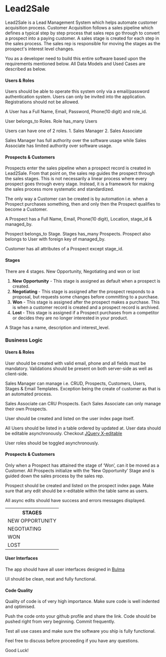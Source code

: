 <h1>Lead2Sale</h2>
<p>Lead2Sale is a Lead Management System which helps automate customer acquisition process. Customer Acquisition follows a sales pipeline which defines a typical step by step process that sales reps go through to convert a prospect into a paying customer. A sales stage is created for each step in the sales process. The sales rep is responsible for moving the stages as the prospect's interest level changes. </p>
<p>You as a developer need to build this entire software based upon the requirements mentioned below. All Data Models and Used Cases are described as below.<p>

<h4>Users & Roles</h4>
<p>Users should be able to operate this system only via a email/password authentication system. Users can only be invited into the application. Registrations should not be allowed.</p>
<p>A User has a Full Name, Email, Password, Phone(10 digit) and role_id.</p>
<p>User belongs_to Roles. Role has_many Users</p>
<p>Users can have one of 2 roles. 1. Sales Manager 2. Sales Associate</p>
<p>Sales Manager has full authority over the software usage while Sales Associate has limited authority over software usage.</p>

<h4>Prospects & Customers</h4>
<p>Prospects enter the sales pipeline when a prospect record is created in Lead2Sale. From that point on, the sales rep guides the prospect through the sales stages. This is not necessarily a linear process where every prospect goes through every stage. Instead, it is a framework for making the sales process more systematic and standardized.</p>
<p>The only way a Customer can be created is by automation i.e. when a Prospect purchases something, then and only then the Prospect qualifies to become a Customer.</p>
<p>A Prospect has a Full Name, Email, Phone(10 digit), Location, stage_id & managed_by.</p>
<p>Prospect belongs_to Stage. Stages has_many Prospects. Prospect also belongs to User with foreign key of managed_by.</p>
<p>Customer has all attributes of a Prospect except stage_id.</p>

<h4>Stages</h4>
<p>There are 4 stages. New Opportunity, Negotiating and won or lost</p>
<ol>
<li><strong>New Opportunity</strong> - This stage is assigned as default when a prospect is created.</li>
<li><strong>Negotiating </strong> - This stage is assigned after the prospect responds to a proposal, but requests some changes before committing to a purchase.</li>
<li><strong>Won</strong> - This stage is assigned after the prospect makes a purchase. This is when a customer record is created and a prospect record is archived.</li>
<li><strong>Lost </strong> - This stage is assigned if a Prospect purchases from a competitor or decides they are no longer interested in your product.</li>
</ol>

<p>A Stage has a name, description and interest_level.</p>

<h3>Business Logic</h3>
<h4>Users & Roles</h4>
<p>User should be created with valid email, phone and all fields must be mandatory. Validations should be present on both server-side as well as client-side.</p>
<p>Sales Manager can manage i.e. CRUD, Prospects, Customers, Users, Stages & Email Templates. Exception being the create of customer as that is an automated process.</p>
<p>Sales Associate can CRU Prospects. Each Sales Associate can only manage their own Prospects.</p>
<p>User should be created and listed on the user index page itself.</p>
<p>All Users should be listed in a table ordered by updated at. User data should be editable asynchronously. Checkout <a href="https://vitalets.github.io/x-editable/">JQuery X-editable</a></p>
<p>User roles should be toggled asynchronously.</p>

<h4>Prospects & Customers</h4>
<p>Only when a Prospect has attained the stage of ‘Won’, can it be moved as a Customer. All Prospects initialize with the ‘New Opportunity’ Stage and is guided down the sales process by the sales rep.</p>
<p>Prospect should be created and listed on the prospect index page. Make sure that any edit should be x-editable within the table same as users.</p>
<p>All async edits should have success and errors messages displayed.</p>

<table>
  <tr>
    <th><strong>STAGES</strong></th>
  </tr>
  <tr>
    <td>NEW OPPORTUNITY</td>
  </tr>
  <tr>
    <td>NEGOTIATING</td>
  </tr>
  <tr>
    <td>WON</td>
  </tr>
    <tr>
    <td>LOST</td>
  </tr>
</table>

<h4>User Interfaces</h4>
<p>The app should have all user interfaces designed in <a href="http://bulma.io/">Bulma</a></p>
<p>UI should be clean, neat and fully functional.</p>

<h4>Code Quality</h4>
<p>Quality of code is of very high importance. Make sure code is well indented and optimised.</p>
<p>Push the code onto your github profile and share the link. Code should be pushed right from very beginning. Commit frequently.</p>
<p>Test all use cases and make sure the software you ship is fully functional.</p>
<p>Feel free to discuss before proceeding if you have any questions.</p>
<p>Good Luck!</p>
